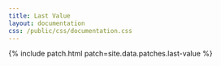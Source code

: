 ```yaml
---
title: Last Value
layout: documentation
css: /public/css/documentation.css
---
```


{% include patch.html patch=site.data.patches.last-value %}

